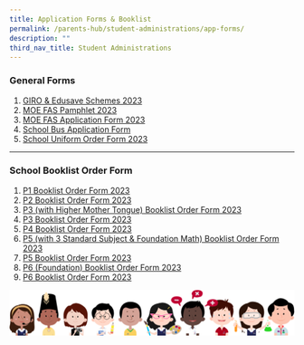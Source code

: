 ```yaml
---
title: Application Forms & Booklist
permalink: /parents-hub/student-administrations/app-forms/
description: ""
third_nav_title: Student Administrations
---
```

### General Forms

1. [GIRO &amp; Edusave Schemes 2023](/files/Student%20Administrations/GIRO-Edusave-Schemes-2021.pdf)
2. [MOE FAS Pamphlet 2023](/files/Student%20Administrations/MOE-FAS-Pamphlet-for-schools-2023.pdf)
3. [MOE FAS Application Form 2023](/files/Student%20Administrations/MOE-FAS-Application-Form-2023.pdf)
4. [School Bus Application Form](/files/Student%20Administrations/8_School-Bus-Application-Form.pdf)
5. [School Uniform Order Form 2023](/files/Student%20Administrations/TWPS-2023_uniform-order-form.pdf)

<hr>

### School Booklist Order Form
1. [P1 Booklist Order Form 2023](/files/Student%20Administrations/TWPS-2023-Booklist-P1.pdf)
2. [P2 Booklist Order Form 2023](/files/Student%20Administrations/Booklist/twps-2023-booklist-p2.pdf)
3. [P3 (with Higher Mother Tongue) Booklist Order Form 2023](/files/Student%20Administrations/Booklist/twps-2023-booklist-p3-hmt.pdf)
4. [P3 Booklist Order Form 2023](/files/Student%20Administrations/Booklist/twps-2023-booklist-p3.pdf)
5. [P4 Booklist Order Form 2023](/files/Student%20Administrations/Booklist/twps-2023-booklist-p4.pdf)
6. [P5 (with 3 Standard Subject &amp; Foundation Math) Booklist Order Form 2023](/files/Student%20Administrations/Booklist/twps-2023-booklist-p5-3s-fma.pdf)
7. [P5 Booklist Order Form 2023](/files/Student%20Administrations/Booklist/twps-2023-booklist-p5.pdf)
8. [P6 (Foundation) Booklist Order Form 2023](/files/Student%20Administrations/Booklist/twps-2023-booklist-p6-fdn.pdf)
9. [P6 Booklist Order Form 2023](/files/Student%20Administrations/Booklist/twps-2023-booklist-p6.pdf)

![](/images/kids.png)